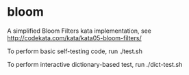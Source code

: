 bloom
=====

A simplified Bloom Filters kata implementation, see http://codekata.com/kata/kata05-bloom-filters/

To perform basic self-testing code, run ./test.sh

To perform interactive dictionary-based test, run ./dict-test.sh

